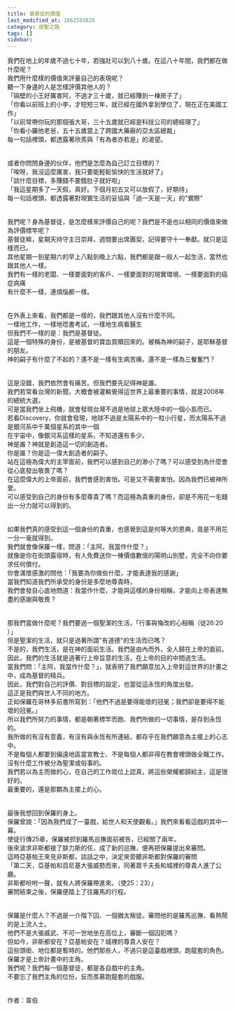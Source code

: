 ```yaml
---
title: 基督徒的價值
last_modified_at: 1662553825
category: 成聖之路
tags: []
sidebar: 
---
```


<p>我們在地上的年歲不過七十年，若強壯可以到八十歲。在這八十年間，我們都在做什麼呢？<br/>
我們用什麼樣的價值來評量自己的表現呢？<br/>
<!--more-->聽一下身邊的人是怎樣評價其他人的？<br/>
「隔壁的小王好厲害阿，不過才三十歲，就已經賺到一棟房子了」<br/>
「你看以前班上的小李，才短短三年，就已經在國外拿到學位了，現在正在美國工作」<br/>
「以前常帶你玩的那個張大哥，三十五歲就已經是科技公司的總經理了」<br/>
「你看小羅他老爸，五十五歲當上了跨國大藥廠的亞太區總裁」<br/>
每一句話裡頭，都透露著欣羨與「有為者亦若是」的渴望。<br/>
<br/>
<br/>
或者你問問身邊的伙伴，他們是怎麼為自己訂立目標的？<br/>
「唉呀，我沒這麼厲害，我只要能輕鬆愉快的生活就好了」<br/>
「談什麼目標，多賺錢不要餓肚子就好啦」<br/>
「我這星期多了一天假，真好。下個月初五又可以放假了，好期待」<br/>
每一句話裡頭，都透露著對現實生活的妥協與「過一天是一天」的"實際"<br/>
<br/>
<br/>
我們呢？身為基督徒，是怎麼樣來評價自己的呢？我們是不是也以相同的價值來做為評價標竿呢？<br/>
基督徒嘛，星期天持守主日崇拜，週間要出席團契，記得要守十一奉獻。就只是這樣而已。<br/>
其他星期一到星期六的早上八點到晚上六點，我們都是跟一般人一起生活，當然也跟其他人一樣。<br/>
我們有一樣的老闆、一樣要面對的客戶、一樣要面對的現實環境、一樣要面對的癌症病痛<br/>
有什麼不一樣，連煩惱都一樣。<br/>
<br/>
<br/>
在外表上來看，我們都是一樣的，我們跟其他人沒有什麼不同。<br/>
一樣地工作，一樣地唸書考試，一樣地生病看醫生<br/>
但我們不一樣的是：我們是基督徒。<br/>
這是一個特殊的身份，是被基督的寶血買贖回來的。被稱為神的嗣子，是耶穌基督的朋友。<br/>
神的嗣子有什麼了不起的？還不是一樣有生病苦痛，還不是一樣為三餐奮鬥？<br/>
<br/>
<br/>
這是沒錯，我們依然會有痛苦。但我們要先記得神是誰。<br/>
我們若常看台灣的新聞，大概會被灌輸覺得這世界上最重要的事情，就是2008年的總統大選。<br/>
可是當我們坐上飛機，就會發現台灣不過是地球上眾大陸中的一個小島而已。<br/>
若看Discovery，你就會發現，地球不過是太陽系中的一粒小行星，而太陽系不過是銀河系中千萬個星系的其中一個<br/>
在宇宙中，像銀河系這樣的星系，不知道還有多少。<br/>
神是誰？神就是創造這一切的創造者。<br/>
你是誰？你是這一偉大創造者的嗣子。<br/>
站在這極為偉大的主宰面前，我們可以感到自己的渺小了嗎？可以感受到為什麼會從心底發出敬畏了嗎？<br/>
在這麼偉大的上帝面前，我們會感到害怕，可是又不需要害怕，因為我們已被神所愛。<br/>
可以感受到自己的身份有多麼尊貴了嗎？而這極為貴重的身份，卻是不用花一毛錢出一分力就可以得到的。<br/>
<br/>
<br/>
如果我們真的感受到這一個身份的貴重，也感覺到這是何等大的恩典，竟是不用花一分一毫就得到。<br/>
我們就會像保羅一樣，問道：「主阿，我當作什麼？」<br/>
就像是你在街頭露宿時，有人免費送你一棟價值數億的陽明山別墅，完全不向你要求任何償付。<br/>
你會滿懷感激的問他：「我要為你做些什麼，才能表達我的感謝」<br/>
當我們知道我們所承受的身份是多麼地尊貴時，<br/>
我們會發自心底地問道：我當作什麼，才能與這樣的身份相稱，才能向上帝表達無盡的感謝與敬畏？<br/>
<br/>
<br/>
那我們當做什麼呢？我們要過一個聖潔的生活，「行事與悔改的心相稱（徒26:20 ）」<br/>
但是聖潔的生活，就只是過著所謂"有道德"的生活而已嗎？<br/>
不是的，我們生活，是在神的面前生活。我們是由內而外，全人歸在上帝的面前。<br/>
因此，我們的生活就是過著行上帝旨意的生活，在上帝的目的中間過生活。<br/>
當我們問：「主阿，我當作什麼？」，就表明了我們願意加入上帝對這世界的計畫之中，成為基督的精兵。<br/>
因此，我們對自己的評價、對目標的設定，也當從這永恆的角度出發。<br/>
這正是我們與世人不同的地方。<br/>
正如保羅在哥林多前書所寫到：「他們不過是要得能壞的冠冕；我們卻是要得不能壞的冠冕。」<br/>
所以我們所努力的事情，都是朝著標竿而跑、我們所做的一切事情，是存到永恆的。<br/>
我所做的有沒有意義，有沒有與永恆有所連結，都存乎在我們願意為主擺上的心志中。<br/>
不是每個人都要到偏遠地區當宣教士、不是每個人都非得在教會裡頭做全職工作。<br/>
沒有什麼工作被分為聖潔或俗事的。<br/>
我們若以為主而做的心，在自己的工作崗位上認真，將這些榮耀都歸給主，這是很好的。<br/>
最重要的，還是那顆為主擺上的心。<br/>
<br/>
<br/>
最後我想回到保羅的身上。<br/>
保羅曾說：「因為我們成了一臺戲，給世人和天使觀看。」我們來看看這戲的其中一幕。<br/>
使徒行傳25章，保羅被抓到羅馬巡撫面前被告，已經關了兩年。<br/>
後來波求非斯都接了腓力斯的任，成了新的巡撫，便再把保羅提出來審問。<br/>
這時亞基帕王來見非斯都，談話之中，決定來旁聽非斯都對保羅的審問<br/>
「第二天，亞基帕和百尼基大張威勢而來，同著眾千夫長和城裡的尊貴人進了公廳。<br/>
非斯都吩咐一聲，就有人將保羅帶進來。（使25：23）」<br/>
審問結束之後，保羅便踏上了往羅馬的行程。<br/>
<br/>
<br/>
保羅是什麼人？不過是一介階下囚、一個猶太叛徒。審問他的是羅馬巡撫，看熱鬧的是上流人士。<br/>
他們不是大張威武、不可一世地坐在高位上，審斷一個囚犯嗎？<br/>
但如今，非斯都安在？亞基帕安在？城裡的尊貴人安在？<br/>
這些頭銜、地位都是暫時的。他們那些人，不過只是這臺戲裡頭，跑龍套的角色。<br/>
保羅才是上帝計畫中的主角。<br/>
我們呢？我們每一個基督徒，都是各自戲中的主角。<br/>
不要忘了我們主角的位份，反而羨慕跑龍套的戲服。<br/>
<br/>
<br/>
作者：韋伯</p>
<p> </p>
<p> </p>
